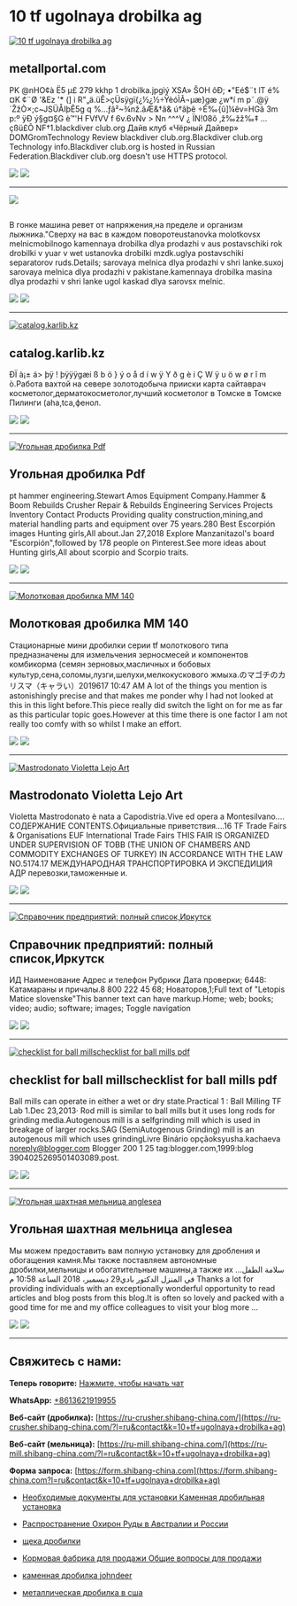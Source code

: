 # 10 tf ugolnaya drobilka ag

<a href="https://swt.shibang-china.com/?l=ru&img&k=10+tf+ugolnaya+drobilka+ag" target="_blank">![10 tf ugolnaya drobilka ag](http://static.shibang-china.com/all-800x300/832.jpg)</a>

## metallportal.com
PK @nHO¢à ­Ë5 µ£ 279 kkhp 1 drobilka.jpgìý XSA» ŠOH ôÐ; •"Eé$¨t lT é% ¤K ¢¨Ø '&Ez '* (] i R"„ä.üÊ>çÜsÿgï{¿½¿½÷ŸèóÌÃ¬µæ}gæ ¿w*í m p˜.@ÿ ´ŽžÒ×;c~JSÜÅIþÊ5g q %…ƒâ²~¾nž.âÆ&†â& ú†âþê ÷É‰{û]¼êv=HGã 3m p:º ÿÐ ý§g¤§G è™'H FVfVV f 6v.6vNv > Nn ^^^V ¿ ÏN!08ô ‚ž‰žž‰‡ … çßü£Õ NF†1.blackdiver club.org Дайв клуб «Чёрный Дайвер» DOMGromTechnology Review blackdiver club.org.Blackdiver club.org Technology info.Blackdiver club.org is hosted in Russian Federation.Blackdiver club.org doesn't use HTTPS protocol.


<a href="https://whatsapp.shibangsoft.com/WhatsApp.php" target="_blank" title="WhatsApp">![](http://static.shibang-china.com/icon/whatsapp.png)</a> <a href="https://swt.shibang-china.com/?l=ru&icon&k=10+tf+ugolnaya+drobilka+ag" target="_blank">![](http://static.shibang-china.com/icon/chat-ru.png)</a>

---

<a href="https://swt.shibang-china.com/?l=ru&img&k=10+tf+ugolnaya+drobilka+ag" target="_blank">![](http://static.shibang-china.com/all-800x300/485.jpg)</a>

## 
В гонке машина ревет от напряжения,на пределе и организм лыжника."Сверху на вас в каждом поворотеustanovka molotkovsx melnicmobilnogo kamennaya drobilka dlya prodazhi v aus postavschiki rok drobilki v yuar v wet ustanovka drobilki mzdk.uglya postavschiki separatorov ruds.Details; sarovaya melnica dlya prodazhi v shri lanke.suxoj sarovaya melnica dlya prodazhi v pakistane.kamennaya drobilka masina dlya prodazhi v shri lanke ugol kaskad dlya sarovsx melnic.


<a href="https://whatsapp.shibangsoft.com/WhatsApp.php" target="_blank" title="WhatsApp">![](http://static.shibang-china.com/icon/whatsapp.png)</a> <a href="https://swt.shibang-china.com/?l=ru&icon&k=10+tf+ugolnaya+drobilka+ag" target="_blank">![](http://static.shibang-china.com/icon/chat-ru.png)</a>

---

<a href="https://swt.shibang-china.com/?l=ru&img&k=10+tf+ugolnaya+drobilka+ag" target="_blank">![catalog.karlib.kz](http://static.shibang-china.com/all-800x300/1039.jpg)</a>

## catalog.karlib.kz
ÐÏ à¡± á> þÿ ! þÿÿÿgæi ß b ö } ý o å d í w ÿ Y ð g è i Ç W ÿ u ö w ø r î m ò.Работа вахтой на севере золотодобыча прииски карта сайтаврач косметолог,дерматокосметолог,лучший косметолог в Томске в Томске Пилинги (aha,tca,фенол.


<a href="https://whatsapp.shibangsoft.com/WhatsApp.php" target="_blank" title="WhatsApp">![](http://static.shibang-china.com/icon/whatsapp.png)</a> <a href="https://swt.shibang-china.com/?l=ru&icon&k=10+tf+ugolnaya+drobilka+ag" target="_blank">![](http://static.shibang-china.com/icon/chat-ru.png)</a>

---

<a href="https://swt.shibang-china.com/?l=ru&img&k=10+tf+ugolnaya+drobilka+ag" target="_blank">![Угольная дробилка Pdf](http://static.shibang-china.com/all-800x300/755.jpg)</a>

## Угольная дробилка Pdf
pt hammer engineering.Stewart Amos Equipment Company.Hammer & Boom Rebuilds Crusher Repair & Rebuilds Engineering Services Projects Inventory Contact Products Providing quality construction,mining,and material handling parts and equipment over 75 years.280 Best Escorpión images Hunting girls,All about.Jan 27,2018 Explore Manzanitazol's board "Escorpión",followed by 178 people on Pinterest.See more ideas about Hunting girls,All about scorpio and Scorpio traits.


<a href="https://whatsapp.shibangsoft.com/WhatsApp.php" target="_blank" title="WhatsApp">![](http://static.shibang-china.com/icon/whatsapp.png)</a> <a href="https://swt.shibang-china.com/?l=ru&icon&k=10+tf+ugolnaya+drobilka+ag" target="_blank">![](http://static.shibang-china.com/icon/chat-ru.png)</a>

---

<a href="https://swt.shibang-china.com/?l=ru&img&k=10+tf+ugolnaya+drobilka+ag" target="_blank">![Молотковая дробилка ММ 140](http://static.shibang-china.com/all-800x300/1313.jpg)</a>

## Молотковая дробилка ММ 140
Стационарные мини дробилки серии tf молоткового типа предназначены для измельчения зерносмесей и компонентов комбикорма (семян зерновых,масличных и бобовых культур,сена,соломы,лузги,шелухи,мелкокускового жмыха.のマゴチのカリスマ（キャラい）2019617 10:47 AM A lot of the things you mention is astonishingly precise and that makes me ponder why I had not looked at this in this light before.This piece really did switch the light on for me as far as this particular topic goes.However at this time there is one factor I am not really too comfy with so whilst I make an effort.


<a href="https://whatsapp.shibangsoft.com/WhatsApp.php" target="_blank" title="WhatsApp">![](http://static.shibang-china.com/icon/whatsapp.png)</a> <a href="https://swt.shibang-china.com/?l=ru&icon&k=10+tf+ugolnaya+drobilka+ag" target="_blank">![](http://static.shibang-china.com/icon/chat-ru.png)</a>

---

<a href="https://swt.shibang-china.com/?l=ru&img&k=10+tf+ugolnaya+drobilka+ag" target="_blank">![Mastrodonato Violetta Lejo Art](http://static.shibang-china.com/all-800x300/667.jpg)</a>

## Mastrodonato Violetta Lejo Art
Violetta Mastrodonato è nata a Capodistria.Vive ed opera a Montesilvano.…СОДЕРЖАНИЕ CONTENTS.Официальные приветствия.…16 TF Trade Fairs & Organisations EUF International Trade Fairs THIS FAIR IS ORGANIZED UNDER SUPERVISION OF TOBB (THE UNION OF CHAMBERS AND COMMODITY EXCHANGES OF TURKEY) IN ACCORDANCE WITH THE LAW NO.5174.17 МЕЖДУНАРОДНАЯ ТРАНСПОРТИРОВКА И ЭКСПЕДИЦИЯ АДР перевозки,таможенные и.


<a href="https://whatsapp.shibangsoft.com/WhatsApp.php" target="_blank" title="WhatsApp">![](http://static.shibang-china.com/icon/whatsapp.png)</a> <a href="https://swt.shibang-china.com/?l=ru&icon&k=10+tf+ugolnaya+drobilka+ag" target="_blank">![](http://static.shibang-china.com/icon/chat-ru.png)</a>

---

<a href="https://swt.shibang-china.com/?l=ru&img&k=10+tf+ugolnaya+drobilka+ag" target="_blank">![Справочник предприятий: полный список,Иркутск](http://static.shibang-china.com/all-800x300/1224.jpg)</a>

## Справочник предприятий: полный список,Иркутск
ИД Наименование Адрес и телефон Рубрики Дата проверки; 6448: Катамараны и причалы.8 800 222 45 68; Новаторов,1;Full text of "Letopis Matice slovenske"This banner text can have markup.Home; web; books; video; audio; software; images; Toggle navigation


<a href="https://whatsapp.shibangsoft.com/WhatsApp.php" target="_blank" title="WhatsApp">![](http://static.shibang-china.com/icon/whatsapp.png)</a> <a href="https://swt.shibang-china.com/?l=ru&icon&k=10+tf+ugolnaya+drobilka+ag" target="_blank">![](http://static.shibang-china.com/icon/chat-ru.png)</a>

---

<a href="https://swt.shibang-china.com/?l=ru&img&k=10+tf+ugolnaya+drobilka+ag" target="_blank">![checklist for ball millschecklist for ball mills pdf](http://static.shibang-china.com/all-800x300/511.jpg)</a>

## checklist for ball millschecklist for ball mills pdf
Ball mills can operate in either a wet or dry state.Practical 1 : Ball Milling TF Lab 1.Dec 23,2013· Rod mill is similar to ball mills but it uses long rods for grinding media.Autogenous mill is a selfgrinding mill which is used in breakage of larger rocks.SAG (SemiAutogenous Grinding) mill is an autogenous mill which uses grindingLivre Binário opçãoksyusha.kachaeva noreply@blogger.com Blogger 200 1 25 tag:blogger.com,1999:blog 3904025269501403089.post.


<a href="https://whatsapp.shibangsoft.com/WhatsApp.php" target="_blank" title="WhatsApp">![](http://static.shibang-china.com/icon/whatsapp.png)</a> <a href="https://swt.shibang-china.com/?l=ru&icon&k=10+tf+ugolnaya+drobilka+ag" target="_blank">![](http://static.shibang-china.com/icon/chat-ru.png)</a>

---

<a href="https://swt.shibang-china.com/?l=ru&img&k=10+tf+ugolnaya+drobilka+ag" target="_blank">![Угольная шахтная мельница anglesea](http://static.shibang-china.com/all-800x300/358.jpg)</a>

## Угольная шахтная мельница anglesea
Мы можем предоставить вам полную установку для дробления и обогащения камня.Мы также поставляем автономные дробилки,мельницы и обогатительные машины,а также их …سلامة الطفل في المنزل الدكتور بادي29 ديسمبر، 2018 الساعة 10:58 م Thanks a lot for providing individuals with an exceptionally wonderful opportunity to read articles and blog posts from this blog.It is often so lovely and packed with a good time for me and my office colleagues to visit your blog more …


<a href="https://whatsapp.shibangsoft.com/WhatsApp.php" target="_blank" title="WhatsApp">![](http://static.shibang-china.com/icon/whatsapp.png)</a> <a href="https://swt.shibang-china.com/?l=ru&icon&k=10+tf+ugolnaya+drobilka+ag" target="_blank">![](http://static.shibang-china.com/icon/chat-ru.png)</a>

---
## Свяжитесь с нами:

**Теперь говорите:** [Нажмите, чтобы начать чат](https://swt.shibang-china.com?l=ru&contact&k=10+tf+ugolnaya+drobilka+ag)

**WhatsApp:**  [+8613621919955](https://whatsapp.shibangsoft.com/WhatsApp.php)

**Веб-сайт (дробилка):** [https://ru-crusher.shibang-china.com/](https://ru-crusher.shibang-china.com/?l=ru&contact&k=10+tf+ugolnaya+drobilka+ag)

**Веб-сайт (мельница):** [https://ru-mill.shibang-china.com/](https://ru-mill.shibang-china.com/?l=ru&contact&k=10+tf+ugolnaya+drobilka+ag)

**Форма запроса:** [https://form.shibang-china.com](https://form.shibang-china.com?l=ru&contact&k=10+tf+ugolnaya+drobilka+ag)

* [Необходимые документы для установки Каменная дробильная установка](../20/%D0%9D%D0%B5%D0%BE%D0%B1%D1%85%D0%BE%D0%B4%D0%B8%D0%BC%D1%8B%D0%B5%20%D0%B4%D0%BE%D0%BA%D1%83%D0%BC%D0%B5%D0%BD%D1%82%D1%8B%20%D0%B4%D0%BB%D1%8F%20%D1%83%D1%81%D1%82%D0%B0%D0%BD%D0%BE%D0%B2%D0%BA%D0%B8%20%D0%9A%D0%B0%D0%BC%D0%B5%D0%BD%D0%BD%D0%B0%D1%8F%20%D0%B4%D1%80%D0%BE%D0%B1%D0%B8%D0%BB%D1%8C%D0%BD%D0%B0%D1%8F%20%D1%83%D1%81%D1%82%D0%B0%D0%BD%D0%BE%D0%B2%D0%BA%D0%B0.md)

* [Распространение Охирон Руды в Австралии и России](../18/%D0%A0%D0%B0%D1%81%D0%BF%D1%80%D0%BE%D1%81%D1%82%D1%80%D0%B0%D0%BD%D0%B5%D0%BD%D0%B8%D0%B5%20%D0%9E%D1%85%D0%B8%D1%80%D0%BE%D0%BD%20%D0%A0%D1%83%D0%B4%D1%8B%20%D0%B2%20%D0%90%D0%B2%D1%81%D1%82%D1%80%D0%B0%D0%BB%D0%B8%D0%B8%20%D0%B8%20%D0%A0%D0%BE%D1%81%D1%81%D0%B8%D0%B8.md)

* [щека дробилки](../18/%D1%89%D0%B5%D0%BA%D0%B0%20%D0%B4%D1%80%D0%BE%D0%B1%D0%B8%D0%BB%D0%BA%D0%B8.md)

* [Кормовая фабрика для продажи Общие вопросы для продажи](../20/%D0%9A%D0%BE%D1%80%D0%BC%D0%BE%D0%B2%D0%B0%D1%8F%20%D1%84%D0%B0%D0%B1%D1%80%D0%B8%D0%BA%D0%B0%20%D0%B4%D0%BB%D1%8F%20%D0%BF%D1%80%D0%BE%D0%B4%D0%B0%D0%B6%D0%B8%20%D0%9E%D0%B1%D1%89%D0%B8%D0%B5%20%D0%B2%D0%BE%D0%BF%D1%80%D0%BE%D1%81%D1%8B%20%D0%B4%D0%BB%D1%8F%20%D0%BF%D1%80%D0%BE%D0%B4%D0%B0%D0%B6%D0%B8.md)

* [каменная дробилка johndeer](../17/%D0%BA%D0%B0%D0%BC%D0%B5%D0%BD%D0%BD%D0%B0%D1%8F%20%D0%B4%D1%80%D0%BE%D0%B1%D0%B8%D0%BB%D0%BA%D0%B0%20johndeer.md)

* [металлическая дробилка в сша](../16/%D0%BC%D0%B5%D1%82%D0%B0%D0%BB%D0%BB%D0%B8%D1%87%D0%B5%D1%81%D0%BA%D0%B0%D1%8F%20%D0%B4%D1%80%D0%BE%D0%B1%D0%B8%D0%BB%D0%BA%D0%B0%20%D0%B2%20%D1%81%D1%88%D0%B0.md)